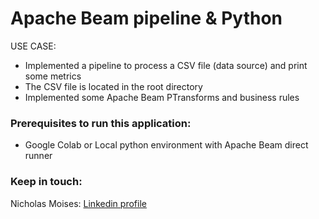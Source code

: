 # Apache Beam pipeline & Python

USE CASE:

* Implemented a pipeline to process a CSV file (data source) and print some metrics
* The CSV file is located in the root directory
* Implemented some Apache Beam PTransforms and business rules 

### Prerequisites to run this application:

* Google Colab or Local python environment with Apache Beam direct runner

### Keep in touch:
Nicholas Moises: 
[Linkedin profile](https://www.linkedin.com/in/nicholas-moises/)
